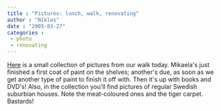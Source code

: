 ```yaml
---
title : "Pictures: lunch, walk, renovating"
author : "Niklas"
date : "2005-03-27"
categories : 
 - photo
 - renovating
---
```


[Here](https://niklasblog.com/bilder/2005-03-27) is a small collection of pictures from our walk today. Mikaela's just finished a first coat of paint on the shelves; another's due, as soon as we get another type of paint to finish it off with. Then it's up with books and DVD's! Also, in the collection you'll find pictures of regular Swedish suburbian houses. Note the meat-coloured ones and the tiger carpet. Bastards!
